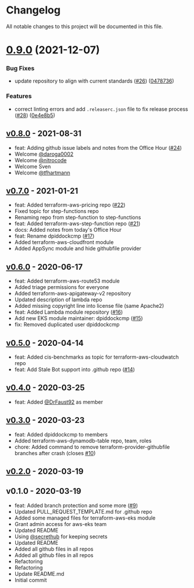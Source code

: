 # Changelog

All notable changes to this project will be documented in this file.

# [0.9.0](https://github.com/nholuongut/terraform-aws-modules/meta/compare/v0.8.0...v0.9.0) (2021-12-07)


### Bug Fixes

* update repository to align with current standards ([#26](https://github.com/nholuongut/terraform-aws-modules/meta/issues/26)) ([0478736](https://github.com/nholuongut/terraform-aws-modules/meta/commit/0478736c8359fd48154f2a133a562936e80c2f6e))


### Features

* correct linting errors and add `.releaserc.json` file to fix release process ([#28](https://github.com/nholuongut/terraform-aws-modules/meta/issues/28)) ([0e4e8b5](https://github.com/nholuongut/terraform-aws-modules/meta/commit/0e4e8b52890c4c8f9e952f2e4e7269df44d58e24))

<a name="v0.8.0"></a>
## [v0.8.0] - 2021-08-31

- feat: Adding github issue labels and notes from the Office Hour ([#24](https://github.com/nholuongut/terraform-aws-modules/meta/issues/24))
- Welcome [@daroga0002](https://github.com/daroga0002)
- Welcome [@nitrocode](https://github.com/nitrocode)
- Welcome Sven
- Welcome [@tfhartmann](https://github.com/tfhartmann)


<a name="v0.7.0"></a>
## [v0.7.0] - 2021-01-21

- feat: Added terraform-aws-pricing repo ([#22](https://github.com/nholuongut/terraform-aws-modules/meta/issues/22))
- Fixed topic for step-functions repo
- Renaming repo from step-function to step-functions
- feat: Added terraform-aws-step-function repo ([#21](https://github.com/nholuongut/terraform-aws-modules/meta/issues/21))
- docs: Added notes from today's Office Hour
- feat: Rename dpiddockcmp ([#17](https://github.com/nholuongut/terraform-aws-modules/meta/issues/17))
- Added terraform-aws-cloudfront module
- Added AppSync module and hide githubfile provider


<a name="v0.6.0"></a>
## [v0.6.0] - 2020-06-17

- feat: Added terraform-aws-route53 module
- Added triage permissions for everyone
- Added terraform-aws-apigateway-v2 repository
- Updated description of lambda repo
- Added missing copyright line into license file (same Apache2)
- feat: Added Lambda module repository ([#16](https://github.com/nholuongut/terraform-aws-modules/meta/issues/16))
- Add new EKS module maintainer: dpiddockcmp ([#15](https://github.com/nholuongut/terraform-aws-modules/meta/issues/15))
- fix: Removed duplicated user dpiddockcmp


<a name="v0.5.0"></a>
## [v0.5.0] - 2020-04-14

- feat: Added cis-benchmarks as topic for terraform-aws-cloudwatch repo
- feat: Add Stale Bot support into .github repo ([#14](https://github.com/nholuongut/terraform-aws-modules/meta/issues/14))


<a name="v0.4.0"></a>
## [v0.4.0] - 2020-03-25

- feat: Added [@DrFaust92](https://github.com/DrFaust92) as member


<a name="v0.3.0"></a>
## [v0.3.0] - 2020-03-23

- feat: Added dpiddockcmp to members
- Added terraform-aws-dynamodb-table repo, team, roles
- chore: Added command to remove terraform-provider-githubfile branches after crash (closes [#10](https://github.com/nholuongut/terraform-aws-modules/meta/issues/10))


<a name="v0.2.0"></a>
## [v0.2.0] - 2020-03-19



<a name="v0.1.0"></a>
## v0.1.0 - 2020-03-19

- feat: Added branch protection and some more ([#9](https://github.com/nholuongut/terraform-aws-modules/meta/issues/9))
- Updated PULL_REQUEST_TEMPLATE.md for .github repo
- Added some managed files for terraform-aws-eks module
- Grant admin access for aws-eks team
- Updated README
- Using [@secrethub](https://github.com/secrethub) for keeping secrets
- Updated README
- Added all github files in all repos
- Added all github files in all repos
- Refactoring
- Refactoring
- Update README.md
- Initial commit


[Unreleased]: https://github.com/nholuongut/terraform-aws-modules/meta/compare/v0.8.0...HEAD
[v0.8.0]: https://github.com/nholuongut/terraform-aws-modules/meta/compare/v0.7.0...v0.8.0
[v0.7.0]: https://github.com/nholuongut/terraform-aws-modules/meta/compare/v0.6.0...v0.7.0
[v0.6.0]: https://github.com/nholuongut/terraform-aws-modules/meta/compare/v0.5.0...v0.6.0
[v0.5.0]: https://github.com/nholuongut/terraform-aws-modules/meta/compare/v0.4.0...v0.5.0
[v0.4.0]: https://github.com/nholuongut/terraform-aws-modules/meta/compare/v0.3.0...v0.4.0
[v0.3.0]: https://github.com/nholuongut/terraform-aws-modules/meta/compare/v0.2.0...v0.3.0
[v0.2.0]: https://github.com/nholuongut/terraform-aws-modules/meta/compare/v0.1.0...v0.2.0
